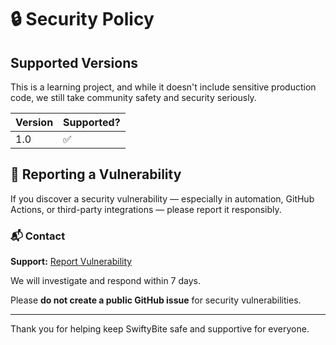 # 🔒 Security Policy

## Supported Versions

This is a learning project, and while it doesn't include sensitive production code, we still take community safety and security seriously.

| Version | Supported? |
|---------|------------|
| 1.0     | ✅          |

## 📢 Reporting a Vulnerability

If you discover a security vulnerability — especially in automation, GitHub Actions, or third-party integrations — please report it responsibly.

### 📬 Contact

**Support:** [Report Vulnerability](https://github.com/woliul/swifty-bite/security/advisories)  


We will investigate and respond within 7 days.

Please **do not create a public GitHub issue** for security vulnerabilities.

---

Thank you for helping keep SwiftyBite safe and supportive for everyone.
